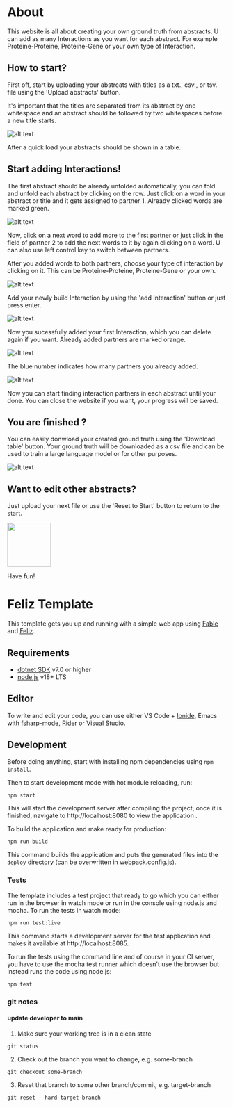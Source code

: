 # About

This website is all about creating your own ground truth from abstracts. U can add as many Interactions as you want for each abstract. For example Proteine-Proteine, Proteine-Gene or your own type of Interaction. 

## How to start?

First off, start by uploading your abstrcats with titles as a txt., csv., or tsv. file using the 'Upload abstracts' button. 

It's important that the titles are separated from its abstract by one whitespace and an abstract should be followed by two whitespaces before a new title starts.

![alt text](image.png)

After a quick load your abstracts should be shown in a table. 

## Start adding Interactions!

The first abstract should be already unfolded automatically, you can fold and unfold each abstract by clicking on the row. Just click on a word in your abstract or title and it gets assigned to partner 1. Already clicked words are marked green.

![alt text](image-1.png)

Now, click on a next word to add more to the first partner or just click in the field of partner 2 to add the next words to it by again clicking on a word. U can also use left control key to switch between partners.

After you added words to both partners, choose your type of interaction by clicking on it. This can be Proteine-Proteine, Proteine-Gene or your own.

![alt text](image-2.png)

Add your newly build Interaction by using the 'add Interaction' button or just press enter.

![alt text](image-3.png)

Now you sucessfully added your first Interaction, which you can delete again if you want. Already added partners are marked orange.

![alt text](image-7.png)

The blue number indicates how many partners you already added.

![alt text](image-4.png)

Now you can start finding interaction partners in each abstract until your done. You can close the website if you want, your progress will be saved.

## You are finished ?

You can easily donwload your created ground truth using the 'Download table' button. Your ground truth will be downloaded as a csv file and can be used to train a large language model or for other purposes.

![alt text](image-6.png)

## Want to edit other abstracts?

Just upload your next file or use the 'Reset to Start' button to return to the start.

<img src= "image-5.png" width="100" height="100">

Have fun! 



# Feliz Template

This template gets you up and running with a simple web app using [Fable](http://fable.io/) and [Feliz](https://github.com/Zaid-Ajaj/Feliz).

## Requirements

* [dotnet SDK](https://www.microsoft.com/net/download/core) v7.0 or higher
* [node.js](https://nodejs.org) v18+ LTS


## Editor

To write and edit your code, you can use either VS Code + [Ionide](http://ionide.io/), Emacs with [fsharp-mode](https://github.com/fsharp/emacs-fsharp-mode), [Rider](https://www.jetbrains.com/rider/) or Visual Studio.


## Development

Before doing anything, start with installing npm dependencies using `npm install`.

Then to start development mode with hot module reloading, run:
```bash
npm start
```
This will start the development server after compiling the project, once it is finished, navigate to http://localhost:8080 to view the application .

To build the application and make ready for production:
```
npm run build
```
This command builds the application and puts the generated files into the `deploy` directory (can be overwritten in webpack.config.js).

### Tests

The template includes a test project that ready to go which you can either run in the browser in watch mode or run in the console using node.js and mocha. To run the tests in watch mode:
```
npm run test:live
```
This command starts a development server for the test application and makes it available at http://localhost:8085.

To run the tests using the command line and of course in your CI server, you have to use the mocha test runner which doesn't use the browser but instead runs the code using node.js:
```
npm test
```

### git notes 

#### update developer to main

1. Make sure your working tree is in a clean state

``git status``

2. Check out the branch you want to change, e.g. some-branch

``git checkout some-branch``

3. Reset that branch to some other branch/commit, e.g. target-branch

``git reset --hard target-branch``

